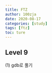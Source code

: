 ```yaml
---
title: FTZ
author: 100zja
date: 2020-08-17
categories: [study]
tags: [ftz]
toc: ture
---
```


## Level 9  

(1) gdb로 풀기
